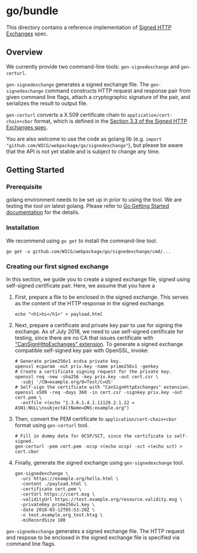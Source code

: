 # go/bundle
This directory contains a reference implementation of [Signed HTTP Exchanges](https://wicg.github.io/webpackage/draft-yasskin-http-origin-signed-responses.html) spec.

## Overview
We currently provide two command-line tools: `gen-signedexchange` and `gen-certurl`.

`gen-signedexchange` generates a signed exchange file. The `gen-signedexchange` command constructs HTTP request and response pair from given command line flags, attach a cryptographic signature of the pair, and serializes the result to output file.

`gen-certurl` converts a X.509 certificate chain to `application/cert-chain+cbor` format, which is defined in the [Section 3.3 of the Signed HTTP Exchanges spec](https://wicg.github.io/webpackage/draft-yasskin-http-origin-signed-responses.html#rfc.section.3.3).

You are also welcome to use the code as golang lib (e.g. `import "github.com/WICG/webpackage/go/signedexchange"`), but please be aware that the API is not yet stable and is subject to change any time.

## Getting Started

### Prerequisite
golang environment needs to be set up in prior to using the tool. We are testing the tool on latest golang. Please refer to [Go Getting Started documentation](https://golang.org/doc/install) for the details.

### Installation
We recommend using `go get` to install the command-line tool.

```
go get -u github.com/WICG/webpackage/go/signedexchange/cmd/...
```

### Creating our first signed exchange
In this section, we guide you to create a signed exchange file, signed using self-signed certificate pair. Here, we assume that you have a 

1. First, prepare a file to be enclosed in the signed exchange. This serves as the content of the HTTP response in the signed exchange.
    ```
    echo "<h1>hi</h1>" > payload.html
    ```

2. Next, prepare a certificate and private key pair to use for signing the exchange. As of July 2018, we need to use self-signed certificate for testing, since there are no CA that issues certificate with ["CanSignHttpExchanges" extension](https://wicg.github.io/webpackage/draft-yasskin-http-origin-signed-responses.html#cross-origin-cert-req). To generate a signed exchange compatible self-signed key pair with OpenSSL, invoke:
    ```
    # Generate prime256v1 ecdsa private key.
    openssl ecparam -out priv.key -name prime256v1 -genkey
    # Create a certificate signing request for the private key.
    openssl req -new -sha256 -key priv.key -out cert.csr \
      -subj '/CN=example.org/O=Test/C=US'
    # Self-sign the certificate with "CanSignHttpExchanges" extension.
    openssl x509 -req -days 360 -in cert.csr -signkey priv.key -out cert.pem \
      -extfile <(echo "1.3.6.1.4.1.11129.2.1.22 = ASN1:NULL\nsubjectAltName=DNS:example.org")
    ```

3. Then, convert the PEM certificate to `application/cert-chain+cbor` format using `gen-certurl` tool.
    ```
    # Fill in dummy data for OCSP/SCT, since the certificate is self-signed.
    gen-certurl -pem cert.pem -ocsp <(echo ocsp) -sct <(echo sct) > cert.cbor
    ```

4. Finally, generate the signed exchange using `gen-signedexchange` tool.
    ```
    gen-signedexchange \
      -uri https://example.org/hello.html \
      -content ./payload.html \
      -certificate cert.pem \
      -certUrl https:///cert.msg \
      -validityUrl https://test.example.org/resource.validity.msg \
      -privateKey prime256v1.key \
      -date 2018-03-12T05:53:20Z \
      -o test.example.org_test.htxg \
      -miRecordSize 100
    ```

`gen-signedexchange` generates a signed exchange file. The HTTP request and respose to be enclosed in the signed exchange file is specified via command line flags.

